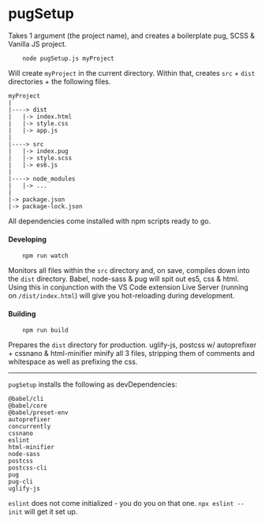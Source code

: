 # pugSetup

Takes 1 argument (the project name), and creates a boilerplate pug, SCSS & Vanilla JS project.

```
    node pugSetup.js myProject
```

Will create `myProject` in the current directory. Within that, creates `src` + `dist` directories + the following files.

```
myProject
|
|----> dist
|   |-> index.html
|   |-> style.css
|   |-> app.js
|
|----> src
|   |-> index.pug
|   |-> style.scss
|   |-> es6.js
|
|----> node_modules
|   |-> ...
|
|-> package.json
|-> package-lock.json

```

All dependencies come installed with npm scripts ready to go.

#### Developing

```
    npm run watch
```

Monitors all files within the `src` directory and, on save, compiles down into the `dist` directory. Babel, node-sass & pug will spit out es5, css & html. Using this in conjunction with the VS Code extension Live Server (running on `/dist/index.html`) will give you hot-reloading during development.

#### Building

```
    npm run build
```

Prepares the `dist` directory for production. uglify-js, postcss w/ autoprefixer + cssnano & html-minifier minify all 3 files, stripping them of comments and whitespace as well as prefixing the css.

---

`pugSetup` installs the following as devDependencies:

```
@babel/cli
@babel/core
@babel/preset-env
autoprefixer
concurrently
cssnano
eslint
html-minifier
node-sass
postcss
postcss-cli
pug
pug-cli
uglify-js
```

`eslint` does not come initialized - you do you on that one. `npx eslint --init` will get it set up.
